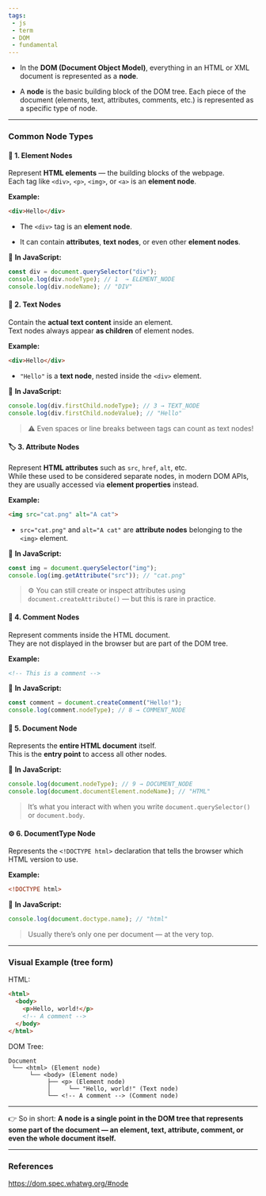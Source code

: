 ```yaml
---
tags: 
 - js
 - term
 - DOM
 - fundamental
---
```


- In the **DOM (Document Object Model)**, everything in an HTML or XML document is represented as a **node**.
    
- A **node** is the basic building block of the DOM tree. Each piece of the document (elements, text, attributes, comments, etc.) is represented as a specific type of node.
    

---

### Common Node Types

#### 🧱 1. **Element Nodes**

Represent **HTML elements** — the building blocks of the webpage.  
Each tag like `<div>`, `<p>`, `<img>`, or `<a>` is an **element node**.

**Example:**

```html
<div>Hello</div>
```

- The `<div>` tag is an **element node**.
    
- It can contain **attributes**, **text nodes**, or even other **element nodes**.
    

🧩 **In JavaScript:**

```js
const div = document.querySelector("div");
console.log(div.nodeType); // 1  → ELEMENT_NODE
console.log(div.nodeName); // "DIV"
```

#### 💬 2. **Text Nodes**

Contain the **actual text content** inside an element.  
Text nodes always appear **as children** of element nodes.

**Example:**

```html
<div>Hello</div>
```

- `"Hello"` is a **text node**, nested inside the `<div>` element.
    

🧩 **In JavaScript:**

```js
console.log(div.firstChild.nodeType); // 3 → TEXT_NODE
console.log(div.firstChild.nodeValue); // "Hello"
```

> ⚠️ Even spaces or line breaks between tags can count as text nodes!

#### 🏷️ 3. **Attribute Nodes**

Represent **HTML attributes** such as `src`, `href`, `alt`, etc.  
While these used to be considered separate nodes, in modern DOM APIs, they are usually accessed via **element properties** instead.

**Example:**

```html
<img src="cat.png" alt="A cat">
```

- `src="cat.png"` and `alt="A cat"` are **attribute nodes** belonging to the `<img>` element.
    

🧩 **In JavaScript:**

```js
const img = document.querySelector("img");
console.log(img.getAttribute("src")); // "cat.png"
```

> ⚙️ You can still create or inspect attributes using `document.createAttribute()` — but this is rare in practice.

#### 💭 4. **Comment Nodes**

Represent comments inside the HTML document.  
They are not displayed in the browser but are part of the DOM tree.

**Example:**

```html
<!-- This is a comment -->
```

🧩 **In JavaScript:**

```js
const comment = document.createComment("Hello!");
console.log(comment.nodeType); // 8 → COMMENT_NODE
```

#### 📜 5. **Document Node**

Represents the **entire HTML document** itself.  
This is the **entry point** to access all other nodes.

🧩 **In JavaScript:**

```js
console.log(document.nodeType); // 9 → DOCUMENT_NODE
console.log(document.documentElement.nodeName); // "HTML"
```

> It’s what you interact with when you write `document.querySelector()` or `document.body`.

#### ⚙️ 6. **DocumentType Node**

Represents the `<!DOCTYPE html>` declaration that tells the browser which HTML version to use.

**Example:**

```html
<!DOCTYPE html>
```

🧩 **In JavaScript:**

```js
console.log(document.doctype.name); // "html"
```

> Usually there’s only one per document — at the very top.

---

### Visual Example (tree form)

HTML:

```html
<html>
  <body>
    <p>Hello, world!</p>
    <!-- A comment -->
  </body>
</html>
```

DOM Tree:

```
Document
 └── <html> (Element node)
      └── <body> (Element node)
           ├── <p> (Element node)
           │     └── "Hello, world!" (Text node)
           └── <!-- A comment --> (Comment node)
```

---

👉 So in short: **A node is a single point in the DOM tree that represents some part of the document — an element, text, attribute, comment, or even the whole document itself.**

---

### References
https://dom.spec.whatwg.org/#node


